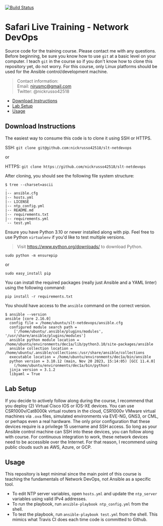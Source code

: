 [![Build Status](
https://app.travis-ci.com/nickrusso42518/slt-netdevops.svg?branch=master)](
https://app.travis-ci.com/nickrusso42518/slt-netdevops)

# Safari Live Training - Network DevOps
Source code for the training course. Please contact me with any questions.
Before beginning, be sure you know how to use `git` at a basic level on
your computer. I teach `git` in the course so if you don't know how
to clone this repository yet, do not worry. For this course, only
Linux platforms should be used for the Ansible control/development machine.

> Contact information:\
> Email:    njrusmc@gmail.com\
> Twitter:  @nickrusso42518

  * [Download Instructions](#download-instructions)
  * [Lab Setup](#lab-setup)
  * [Usage](#usage)

## Download Instructions
The easiest way to consume this code is to clone it using SSH or HTTPS.

SSH: `git clone git@github.com:nickrusso42518/slt-netdevops`

or

HTTPS: `git clone https://github.com/nickrusso42518/slt-netdevops`

After cloning, you should see the following file system structure:

```
$ tree --charset=ascii
.
|-- ansible.cfg
|-- hosts.yml
|-- LICENSE
|-- ntp_config.yml
|-- README.md
|-- requirements.txt
|-- requirements.yml
`-- test.yml
```

Ensure you have Python 3.10 or newer installed along with pip. Feel
free to use Python `virtualenv` if you'd like to test multiple versions.

> Visit https://www.python.org/downloads/ to download Python.

`sudo python -m ensurepip`

or

`sudo easy_install pip`

You can install the required packages (really just Ansible and a YAML linter)
using the following command:

`pip install -r requirements.txt`

You should have access to the `ansible` command on the correct version.

```
$ ansible --version
ansible [core 2.16.0]
  config file = /home/ubuntu/slt-netdevops/ansible.cfg
  configured module search path =
    ['/home/ubuntu/.ansible/plugins/modules', '/usr/share/ansible/plugins/modules']
  ansible python module location = /home/ubuntu/environments/dec1a/lib/python3.10/site-packages/ansible
  ansible collection location = /home/ubuntu/.ansible/collections:/usr/share/ansible/collections
  executable location = /home/ubuntu/environments/dec1a/bin/ansible
  python version = 3.10.12 (main, Nov 20 2023, 15:14:05) [GCC 11.4.0]
    (/home/ubuntu/environments/dec1a/bin/python)
  jinja version = 3.1.2
  libyaml = True
```

## Lab Setup
If you decide to actively follow along during the course, I recommend
that you deploy (2) Virtual Cisco IOS or IOS-XE devices. You can
use CSR1000v/Cat8000k virtual routers in the cloud, CSR1000v VMware virtual
machines via `.ova` files, simulated environments via EVE-NG, GNS3,
or CML, or perhaps even a real hardware. The only prior configuration
that these devices require is a privilege 15 username and SSH access.
So long as your Ansible control machine can SSH into these devices,
you can follow along with course. For continuous integration to work,
these network devices need to be accessible over the Internet. For that
reason, I recommend using public clouds such as AWS, Azure, or GCP.

## Usage
This repository is kept minimal since the main point of this course is
teaching the fundamentals of Network DevOps, not Ansible as a specific tool.
  * To edit NTP server variables, open `hosts.yml` and update the
    `ntp_server` variables using valid IPv4 addresses.
  * To run the playbook, run `ansible-playbook ntp_config.yml` from the shell.
  * To test the playbook, run `ansible-playbook test.yml` from the shell. This
    mimics what Travis CI does each time code is committed to Github.
